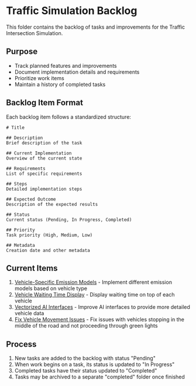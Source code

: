 # Traffic Simulation Backlog

This folder contains the backlog of tasks and improvements for the Traffic Intersection Simulation.

## Purpose
- Track planned features and improvements
- Document implementation details and requirements
- Prioritize work items
- Maintain a history of completed tasks

## Backlog Item Format
Each backlog item follows a standardized structure:

```
# Title

## Description
Brief description of the task

## Current Implementation
Overview of the current state

## Requirements
List of specific requirements

## Steps
Detailed implementation steps

## Expected Outcome
Description of the expected results

## Status
Current status (Pending, In Progress, Completed)

## Priority
Task priority (High, Medium, Low)

## Metadata
Creation date and other metadata
```

## Current Items

1. [Vehicle-Specific Emission Models](01_vehicle_specific_emissions.md) - Implement different emission models based on vehicle type
2. [Vehicle Waiting Time Display](02_vehicle_waiting_time_display.md) - Display waiting time on top of each vehicle
3. [Vectorized AI Interfaces](03_vectorized_ai_interfaces.md) - Improve AI interfaces to provide more detailed vehicle data
4. [Fix Vehicle Movement Issues](04_fix_vehicle_movement.md) - Fix issues with vehicles stopping in the middle of the road and not proceeding through green lights

## Process

1. New tasks are added to the backlog with status "Pending"
2. When work begins on a task, its status is updated to "In Progress"
3. Completed tasks have their status updated to "Completed"
4. Tasks may be archived to a separate "completed" folder once finished 